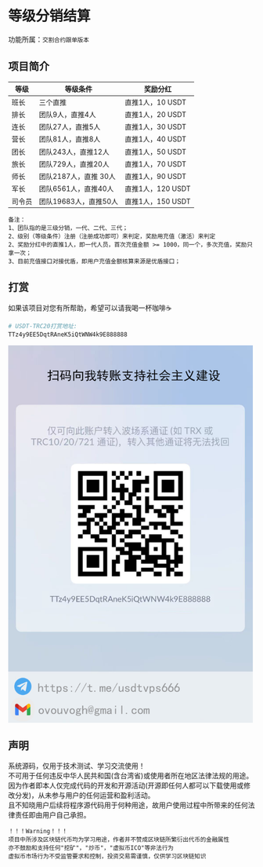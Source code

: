 # 等级分销结算

功能所属：`交割合约跟单版本`

## 项目简介

| 等级   | 等级条件              | 奖励分红          |
| ------ | --------------------- | ----------------- |
| 班长   | 三个直推              | 直推1人，10 USDT  |
| 排长   | 团队9人，直推4人      | 直推1人，20 USDT  |
| 连长   | 团队27人，直推5人     | 直推1人，30 USDT  |
| 营长   | 团队81人，直推8人     | 直推1人，40 USDT  |
| 团长   | 团队243人，直推12人   | 直推1人，50 USDT  |
| 旅长   | 团队729人，直推20人   | 直推1人，70 USDT  |
| 师长   | 团队2187人，直推 30人 | 直推1人，90 USDT  |
| 军长   | 团队6561人，直推40人  | 直推1人，120 USDT |
| 司令员 | 团队19683人，直推50人 | 直推1人，150 USDT |

```
备注：
1、团队指的是三级分销，一代、二代、三代；
2、级别（等级条件）注册（注册成功即可）来判定，奖励用充值（激活）来判定
2、奖励分红中的直推1人，即一代人员，首次充值金额 >= 1000，同一个，多次充值，奖励只拿一次；
3、目前充值接口对接优盾，即用户充值金额核算来源是优盾接口；
```

## 打赏

如果该项目对您有所帮助，希望可以请我喝一杯咖啡☕️

```bash
# USDT-TRC20打赏地址:
TTz4y9EE5DqtRAneK5iQtWNW4k9E888888
```



<img src="../images/image-20250817222238049.png" width="500" alt="微信公众号二维码" align="center" />



## 声明

系统源码，仅用于技术测试、学习交流使用！       
不可用于任何违反中华人民共和国(含台湾省)或使用者所在地区法律法规的用途。           
因为作者即本人仅完成代码的开发和开源活动(开源即任何人都可以下载使用或修改分发)，从未参与用户的任何运营和盈利活动。       
且不知晓用户后续将程序源代码用于何种用途，故用户使用过程中所带来的任何法律责任即由用户自己承担。            

```
！！！Warning！！！
项目中所涉及区块链代币均为学习用途，作者并不赞成区块链所繁衍出代币的金融属性
亦不鼓励和支持任何"挖矿"，"炒币"，"虚拟币ICO"等非法行为
虚拟币市场行为不受监管要求和控制，投资交易需谨慎，仅供学习区块链知识
```

